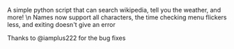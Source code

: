 A simple python script that can search wikipedia, tell you the weather, and more! \n
Names now support all characters, the time checking menu flickers less, and exiting doesn't give an error

Thanks to @iamplus222 for the bug fixes
